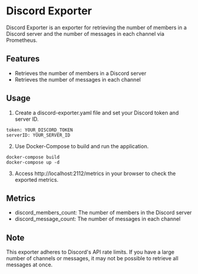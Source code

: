 # Discord Exporter

Discord Exporter is an exporter for retrieving the number of members in a Discord server and the number of messages in each channel via Prometheus.

## Features

- Retrieves the number of members in a Discord server
- Retrieves the number of messages in each channel

## Usage

1. Create a discord-exporter.yaml file and set your Discord token and server ID.

```
token: YOUR_DISCORD_TOKEN
serverID: YOUR_SERVER_ID
```
2. Use Docker-Compose to build and run the application.

```shell
docker-compose build
docker-compose up -d
```

3. Access http://localhost:2112/metrics in your browser to check the exported metrics.

## Metrics
- discord_members_count: The number of members in the Discord server
- discord_message_count: The number of messages in each channel

## Note
This exporter adheres to Discord's API rate limits. If you have a large number of channels or messages, it may not be possible to retrieve all messages at once.
